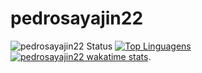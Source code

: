 # pedrosayajin22
![pedrosayajin22 Status](https://github-readme-stats.vercel.app/api?username=pedrosayajin22&show_icons=true)
[![Top Linguagens](https://github-readme-stats.vercel.app/api/top-langs/?username=pedrosayajin22&layout=compact)](https://github.com/anuraghazra/github-readme-stats)
[![pedrosayajin22 wakatime stats](https://github-readme-stats.vercel.app/api/wakatime?username=pedrosayajin22)](https://github.com/anuraghazra/github-readme-stats).
